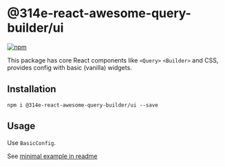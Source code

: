# @314e-react-awesome-query-builder/ui

[![npm](https://img.shields.io/npm/v/@314e-react-awesome-query-builder/ui.svg)](https://www.npmjs.com/package/@314e-react-awesome-query-builder/ui)

This package has core React components like `<Query>` `<Builder>` and CSS, provides config with basic (vanilla) widgets.

## Installation

```
npm i @314e-react-awesome-query-builder/ui --save
```

## Usage

Use `BasicConfig`. 

See [minimal example in readme](https://github.com/ukrbublik/react-awesome-query-builder#usage)
